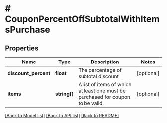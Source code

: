 # # CouponPercentOffSubtotalWithItemsPurchase

## Properties

Name | Type | Description | Notes
------------ | ------------- | ------------- | -------------
**discount_percent** | **float** | The percentage of subtotal discount | [optional]
**items** | **string[]** | A list of items of which at least one must be purchased for coupon to be valid. | [optional]

[[Back to Model list]](../../README.md#models) [[Back to API list]](../../README.md#endpoints) [[Back to README]](../../README.md)

